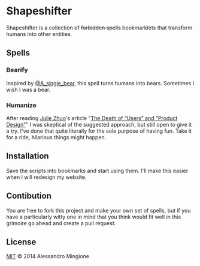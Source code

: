 # Shapeshifter
Shapeshifter is a collection of ~~forbidden spells~~ bookmarklets that transform humans into other entities.

## Spells
### Bearify
Inspired by [@A_single_bear](http://twitter.com/A_single_bear), this spell turns humans into bears. Sometimes I wish I was a bear.

### Humanize
After reading [Julie Zhuo](http://www.juliezhuo.com/)'s article "[The Death of “Users” and “Product Design”](https://medium.com/the-year-of-the-looking-glass/the-death-of-users-and-product-design-a857f1ad2f3b)" I was skeptical of the suggested approach, but still open to give it a try. I've done that quite literally for the sole purpose of having fun.
Take it for a ride, hilarious things might happen.

## Installation
Save the scripts into bookmarks and start using them. I'll make this easier when I will redesign my website.

## Contibution
You are free to fork this project and make your own set of spells, but if you have a particularly witty one in mind that you think would fit well in this grimoire go ahead and create a pull request.

## License
[MIT](https://github.com/datadatadata/Shapeshifter/blob/master/license.txt) © 2014 Alessandro Mingione
